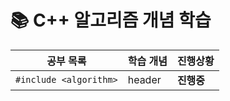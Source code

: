 # 📚 C++ 알고리즘 개념 학습
| 공부 목록            | 학습 개념                       | 진행상황    
| ------------------- | ----------------------- | ----------- |
| `#include <algorithm>` | header                | **진행중** |

<!-- ✅, **진행중**, 🔺, 진행 예정 4개로 진행현황 표시 -->